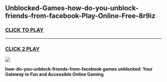 
## Unblocked-Games-how-do-you-unblock-friends-from-facebook-Play-Online-Free-8r9iz
<h3>
<a href="https://premium76.site?title=how-do-you-unblock-friends-from-facebook&ref=26A">CLICK TO PLAY</a></h3>
<hr>

<h3>
<a href="https://premium76.site?title=how-do-you-unblock-friends-from-facebook&ref=26A">CLICK 2 PLAY</a>
  
</h3>

<a href="https://premium76.site?title=how-do-you-unblock-friends-from-facebook&ref=26A"><img src="https://clearcache.store/games.png"></a>


**how-do-you-unblock-friends-from-facebook games unblocked: Your Gateway to Fun and Accessible Online Gaming**
